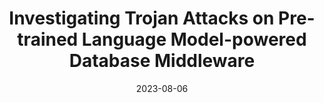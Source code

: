---
title: "Investigating Trojan Attacks on Pre-trained Language Model-powered Database Middleware"
authors:
- Peiran Dong
- Song Guo
- Junxiao Wang
date: "2023-08-06"
doi: ""


# Publication type.
# Legend: 0 = Uncategorized; 1 = Conference paper; 2 = Journal article;
# 3 = Preprint / Working Paper; 4 = Report; 5 = Book; 6 = Book section;
# 7 = Thesis; 8 = Patent
publication_types: ["1"]

# Publication name and optional abbreviated publication name.
publication: In 29th ACM SIGKDD Conference on Knowledge Discovery and Data Mining (KDD) (CCF-A)
#publication_short: In "*INFOCOM* (CCF-A)"

# links:
# - name: Custom Link
#   url: http://example.org
url_pdf: https://dl.acm.org/doi/10.1145/3580305.3599395
# url_code: '#'
# url_dataset: '#'
# url_poster: '#'
# url_project: ''
# url_slides: ''
url_video: 'https://www.youtube.com/watch?v=TVTOEqG3ynk&ab_channel=AssociationforComputingMachinery%28ACM%29'

# Featured image
# To use, add an image named `featured.jpg/png` to your page's folder. 
# image:
#   caption: 'Image credit: [**Unsplash**](https://unsplash.com/photos/pLCdAaMFLTE)'
#   focal_point: ""
#   preview_only: false

# Associated Projects (optional).
#   Associate this publication with one or more of your projects.
#   Simply enter your project's folder or file name without extension.
#   E.g. `internal-project` references `content/project/internal-project/index.md`.
#   Otherwise, set `projects: []`.
projects: []
---